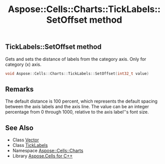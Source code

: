 ﻿---
title: Aspose::Cells::Charts::TickLabels::SetOffset method
linktitle: SetOffset
second_title: Aspose.Cells for C++ API Reference
description: 'Aspose::Cells::Charts::TickLabels::SetOffset method. Gets and sets the distance of labels from the category axis. Only for category (x) axis in C++.'
type: docs
weight: 2300
url: /cpp/aspose.cells.charts/ticklabels/setoffset/
---
## TickLabels::SetOffset method


Gets and sets the distance of labels from the category axis. Only for category (x) axis.

```cpp
void Aspose::Cells::Charts::TickLabels::SetOffset(int32_t value)
```

## Remarks


The default distance is 100 percent, which represents the default spacing between the axis labels and the axis line. The value can be an integer percentage from 0 through 1000, relative to the axis label''s font size. 
## See Also

* Class [Vector](../../../aspose.cells/vector/)
* Class [TickLabels](../)
* Namespace [Aspose::Cells::Charts](../../)
* Library [Aspose.Cells for C++](../../../)

